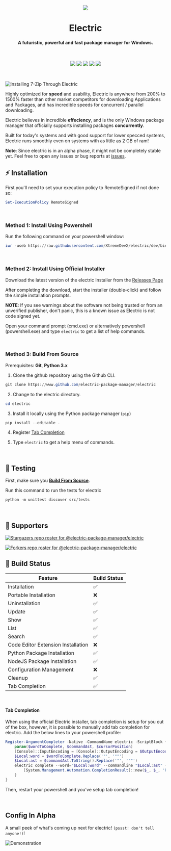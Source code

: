 
<p align="center">
  <img src="https://github.com/electric-package-manager/electric/blob/master/assets/electric-icon-transparent-bg.png" />
</p>

<h1 align="center">Electric</h1>
<h4 align="center">A futuristic, powerful and fast package manager for Windows.</h1>
<br>

<p align="center">
  <img src="https://img.shields.io/github/v/tag/electric-package-manager/electric?color=green&label=electric&sort=semver"> <img src="https://img.shields.io/github/license/electric-package-manager/electric?color=pink"> <img src="https://img.shields.io/tokei/lines/github/electric-package-manager/electric?color=white&label=lines%20of%20code"> <img src="https://img.shields.io/github/languages/top/electric-package-manager/electric?color=%230xfffff"> <img src="https://img.shields.io/github/repo-size/electric-package-manager/electric?color=orange">
</p>
<br>

![Installing 7-Zip Through Electric](https://github.com/electric-package-manager/electric/blob/master/assets/install-animation.gif?raw=true)

Highly optimized for **speed** and usability, Electric is anywhere from 200% to 1500% faster than other market competitors for downloading Applications and Packages, and has incredible speeds for concurrent / parallel downloading.

Electric believes in incredible **effeciency**, and is the only Windows package manager that officially supports installing packages **concurrently**.

Built for today's systems and with good support for lower specced systems, Electric runs smoothly even on systems with as little as 2 GB of ram!

**Note**: Since electric is in an alpha phase, it might not be completely stable yet. Feel free to open any issues or bug reports at [issues](https://github.com/electric-package-manager/electric/issues).
<br>

## :zap: Installation

First you'll need to set your execution policy to RemoteSigned if not done so:
```powershell
Set-ExecutionPolicy RemoteSigned
```
<br>

### Method 1: Install Using Powershell
Run the following command on your powershell window:

```powershell
iwr -useb https://raw.githubusercontent.com/XtremeDevX/electric/dev/bin/electricInstall.ps1 | iex
```
<br>

### Method 2: Install Using Official Installer

Download the latest version of the electric Installer from the [Releases Page](https://github.com/electric-package-manager/electric/releases/latest)

After completing the download, start the installer (double-click) and follow the simple installation prompts.

**NOTE**: If you see warnings about the software not being trusted or from an unverified publisher, don't panic, this is a known issue as Electric is not code signed yet.

Open your command prompt (cmd.exe) or alternatively powershell (powershell.exe) and type `electric` to get a list of help commands.

<br>

### Method 3: Build From Source
Prerequisites: **Git**, **Python 3.x**

1. Clone the github repository using the Github CLI.
```powershell
git clone https://www.github.com/electric-package-manager/electric
```

2. Change to the electric directory.
```powershell
cd electric
```

3. Install it locally using the Python package manager (`pip`)
```powershell
pip install --editable .
```

4. Register [Tab Completion](https://github.com/electric-package-manager/electric#tab-completion)

5. Type `electric` to get a help menu of commands.
<br>

## :test_tube: Testing

First, make sure you [**Build From Source**](https://github.com/electric-package-manager/electric#method-3-build-from-source).

Run this command to run the tests for electric
```powershell
python -m unittest discover src/tests
```
<br>

## :clap: Supporters
[![Stargazers repo roster for @electric-package-manager/electric](https://reporoster.com/stars/electric-package-manager/electric)](https://github.com/electric-package-manager/electric/stargazers)

[![Forkers repo roster for @electric-package-manager/electric](https://reporoster.com/forks/electric-package-manager/electric)](https://github.com/electric-package-manager/electric/network/members)

## :hammer: Build Status
| Feature                            | Build Status   |
|------------------------------------|----------------|
| Installation                       | ✅            |
| Portable Installation              | ❌            |
| Uninstallation                     | ✅            |
| Update                             | ✅            |
| Show                               | ✅            |
| List                               | ✅            |
| Search                             | ✅            |
| Code Editor Extension Installation | ❌            |
| Python Package Installation        | ✅            |
| NodeJS Package Installation        | ✅            |
| Configuration Management           | ❌            |
| Cleanup                            | ✅            |
| Tab Completion                     | ✅            |

<br>

#### Tab Completion
When using the official Electric installer, tab completion is setup for you out of the box, however, it is possible to manually add tab completion for electric.
Add the below lines to your powershell profile:
```powershell
Register-ArgumentCompleter -Native -CommandName electric -ScriptBlock {
    param($wordToComplete, $commandAst, $cursorPosition)
    [Console]::InputEncoding = [Console]::OutputEncoding = $OutputEncoding = [System.Text.Utf8Encoding]::new()
    $Local:word = $wordToComplete.Replace('"', '""')
    $Local:ast = $commandAst.ToString().Replace('"', '""')
    electric complete --word="$Local:word" --commandline "$Local:ast" --position $cursorPosition | ForEach-Object {
        [System.Management.Automation.CompletionResult]::new($_, $_, 'ParameterValue', $_)
    }
}
```
Then, restart your powershell and you've setup tab completion!

<br>

## Config In Alpha
A small peek of what's coming up next for electric! `(pssst! don't tell anyone!)`!

![Demonstration](https://github.com/XtremeDevX/Electric-Windows/blob/dev/assets/config-extension.gif?raw=true)
